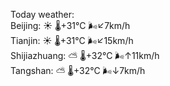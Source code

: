 Today weather:  
Beijing: ☀️ 🌡️+31°C 🌬️↙7km/h  
Tianjin: ☀️ 🌡️+31°C 🌬️↙15km/h  
Shijiazhuang: ⛅️  🌡️+32°C 🌬️↑11km/h  
Tangshan: ⛅️  🌡️+32°C 🌬️↓7km/h  
